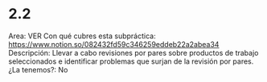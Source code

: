 # 2.2

Area: VER
Con qué cubres esta subpráctica: https://www.notion.so/082432fd59c346259eddeb22a2abea34 
Descripción: Llevar a cabo revisiones por pares sobre productos de trabajo seleccionados e identificar problemas que surjan de la revisión por pares.
¿La tenemos?: No